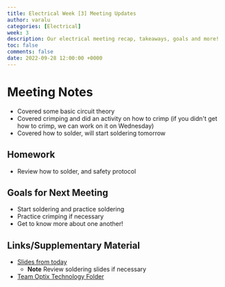 ```yaml
---
title: Electrical Week [3] Meeting Updates
author: varalu
categories: [Electrical]
week: 3
description: Our electrical meeting recap, takeaways, goals and more!
toc: false
comments: false
date: 2022-09-28 12:00:00 +0000
--- 
```


# Meeting Notes  
- Covered some basic circuit theory
- Covered crimping and did an activity on how to crimp (if you didn't get how to crimp, we can work on it on Wednesday)
- Covered how to solder, will start soldering tomorrow

## Homework 
- Review how to solder, and safety protocol

## Goals for Next Meeting  
- Start soldering and practice soldering
- Practice crimping if necessary 
- Get to know more about one another!

## Links/Supplementary Material  
- [Slides from today](https://docs.google.com/presentation/d/1t4SP6WGvNMTZeCdxGvjlrGV5lY5szhJBK4RHI3tJakI/edit?usp=sharing)  
    - **Note** Review soldering slides if necessary
- [Team Optix Technology Folder](https://drive.google.com/drive/folders/1D4VNl_CzpGJff69jR2onBDxhrS-d7Ol8?usp=sharing)  
  
